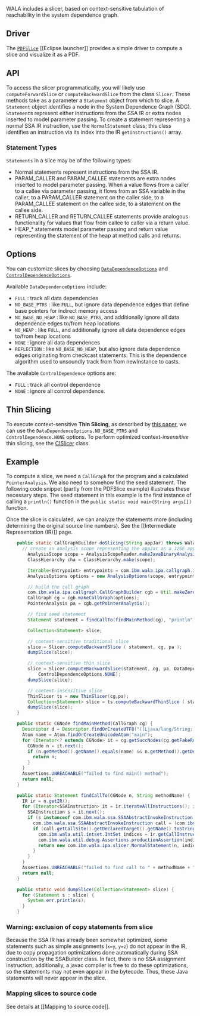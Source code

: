 WALA includes a slicer, based on context-sensitive tabulation of
reachability in the system dependence graph.

Driver
------

The
[`PDFSlice`](http://wala.sourceforge.net/javadocs/trunk/com/ibm/wala/examples/drivers/PDFSlice.html)
[[Eclipse launcher]] provides a simple driver to
compute a slice and visualize it as a PDF.

API
---

To access the slicer programmatically, you will likely use
`computeForwardSlice` or `computeBackwardSlice` from the class `Slicer`.
These methods take as a parameter a `Statement` object from which to
slice. A `Statement` object identifies a node in the System Dependence
Graph (SDG). `Statement`s represent either instructions from the SSA IR
or extra nodes inserted to model parameter passing. To create a
statement representing a normal SSA IR instruction, use the
`NormalStatement` class; this class identifies an instruction via its
index into the IR `getInstructions()` array.

### Statement Types

`Statements` in a slice may be of the following types:

-   Normal statements represent instructions from the SSA IR.
-   PARAM_CALLER and PARAM_CALLEE statements are extra nodes inserted
    to model parameter passing. When a value flows from a caller to a
    callee via parameter passing, it flows from an SSA variable in the
    caller, to a PARAM_CALLER statement on the caller side, to a
    PARAM_CALLEE statement on the callee side, to a statement on the
    callee side.
-   RETURN_CALLER and RETURN_CALLEE statements provide analogous
    functionality for values that flow from callee to caller via a
    return value.
-   HEAP_\* statements model parameter passing and return value
    representing the statement of the heap at method calls and returns.

Options
-------

You can customize slices by choosing
[`DataDependenceOptions`](http://wala.sourceforge.net/javadocs/trunk/com/ibm/wala/ipa/slicer/Slicer.DataDependenceOptions.html)
and
[`ControlDependenceOptions`](http://wala.sourceforge.net/javadocs/trunk/com/ibm/wala/ipa/slicer/Slicer.ControlDependenceOptions.html).

Available `DataDependenceOptions` include:

-   `FULL` : track all data dependencies
-   `NO_BASE_PTRS` : like `FULL`, but ignore data dependence edges that
    define base pointers for indirect memory access
-   `NO_BASE_NO_HEAP` : like `NO_BASE_PTRS`, and additionally ignore all
    data dependence edges to/from heap locations
-   `NO_HEAP` : like `FULL`, and additionally ignore all data dependence
    edges to/from heap locations
-   `NONE` : ignore all data dependences
-   `REFLECTION` : like `NO_BASE_NO_HEAP`, but also ignore data
    dependence edges originating from checkcast statements. This is the
    dependence algorithm used to unsoundly track from from newInstance
    to casts.

The available `ControlDependence` options are:

-   `FULL` : track all control dependence
-   `NONE` : ignore all control dependence.

Thin Slicing
------------

To execute context-sensitive **Thin Slicing**, as described by [this
paper](https://researcher.ibm.com/researcher/files/us-msridhar/pldi07.pdf),
we can use the `DataDependenceOptions.NO_BASE_PTRS` and
`ControlDependence.NONE` options. To perform optimized
context-<em>insensitive</em> thin slicing, see the
[CISlicer](http://wala.sourceforge.net/javadocs/trunk/com/ibm/wala/ipa/slicer/thin/CISlicer.html)
class.

Example
-------

To compute a slice, we need a `CallGraph` for the program and a
calculated `PointerAnalysis`. We also need to somehow find the seed
statement. The following code snippet (partly from the PDFSlice example)
illustrates these necessary steps. The seed statement in this example is
the first instance of calling a `println()` function in the
`public static void main(String args[])` function.

Once the slice is calculated, we can analyze the statements more
(including determining the original source line numbers). See the
[[Intermediate Representation (IR)]] page.

```java
    public static CallGraphBuilder doSlicing(String appJar) throws WalaException {
      // create an analysis scope representing the appJar as a J2SE application
        AnalysisScope scope = AnalysisScopeReader.makeJavaBinaryAnalysisScope(appJar,CallGraphTestUtil.REGRESSION_EXCLUSIONS);
        ClassHierarchy cha = ClassHierarchy.make(scope);

        Iterable<Entrypoint> entrypoints = com.ibm.wala.ipa.callgraph.impl.Util.makeMainEntrypoints(scope, cha);
        AnalysisOptions options = new AnalysisOptions(scope, entrypoints);

        // build the call graph
        com.ibm.wala.ipa.callgraph.CallGraphBuilder cgb = Util.makeZeroCFABuilder(options, new AnalysisCache(),cha, scope, null, null);
        CallGraph cg = cgb.makeCallGraph(options);
        PointerAnalysis pa = cgb.getPointerAnalysis();

        // find seed statement
        Statement statement = findCallTo(findMainMethod(cg), "println");

        Collection<Statement> slice;

        // context-sensitive traditional slice
        slice = Slicer.computeBackwardSlice ( statement, cg, pa );
        dumpSlice(slice);

        // context-sensitive thin slice
        slice = Slicer.computeBackwardSlice(statement, cg, pa, DataDependenceOptions.NO_BASE_PTRS,
            ControlDependenceOptions.NONE);
        dumpSlice(slice);

        // context-insensitive slice
        ThinSlicer ts = new ThinSlicer(cg,pa);
        Collection<Statement> slice = ts.computeBackwardThinSlice ( statement );
        dumpSlice(slice);
    }

    public static CGNode findMainMethod(CallGraph cg) {
      Descriptor d = Descriptor.findOrCreateUTF8("([Ljava/lang/String;)V");
      Atom name = Atom.findOrCreateUnicodeAtom("main");
      for (Iterator<? extends CGNode> it = cg.getSuccNodes(cg.getFakeRootNode()); it.hasNext();) {
        CGNode n = it.next();
        if (n.getMethod().getName().equals(name) && n.getMethod().getDescriptor().equals(d)) {
          return n;
        }
      }
      Assertions.UNREACHABLE("failed to find main() method");
      return null;
    }

    public static Statement findCallTo(CGNode n, String methodName) {
      IR ir = n.getIR();
      for (Iterator<SSAInstruction> it = ir.iterateAllInstructions(); it.hasNext();) {
        SSAInstruction s = it.next();
        if (s instanceof com.ibm.wala.ssa.SSAAbstractInvokeInstruction) {
          com.ibm.wala.ssa.SSAAbstractInvokeInstruction call = (com.ibm.wala.ssa.SSAAbstractInvokeInstruction) s;
          if (call.getCallSite().getDeclaredTarget().getName().toString().equals(methodName)) {
            com.ibm.wala.util.intset.IntSet indices = ir.getCallInstructionIndices(call.getCallSite());
            com.ibm.wala.util.debug.Assertions.productionAssertion(indices.size() == 1, "expected 1 but got " + indices.size());
            return new com.ibm.wala.ipa.slicer.NormalStatement(n, indices.intIterator().next());
          }
        }
      }
      Assertions.UNREACHABLE("failed to find call to " + methodName + " in " + n);
      return null;
    }

    public static void dumpSlice(Collection<Statement> slice) {
      for (Statement s : slice) {
        System.err.println(s);
      }
    }
```

### Warning: exclusion of copy statements from slice

Because the SSA IR has already been somewhat optimized, some statements
such as simple assignments (`x=y`, `y=z`) do not appear in the IR, due
to copy propagation optimizations done automatically during SSA
construction by the SSABuilder class. In fact, there is no SSA
assignment instruction; additionally, a javac compiler is free to do
these optimizations, so the statements may not even appear in the
bytecode. Thus, these Java statements will never appear in the slice.

### Mapping slices to source code

See details at [[Mapping to source code]].